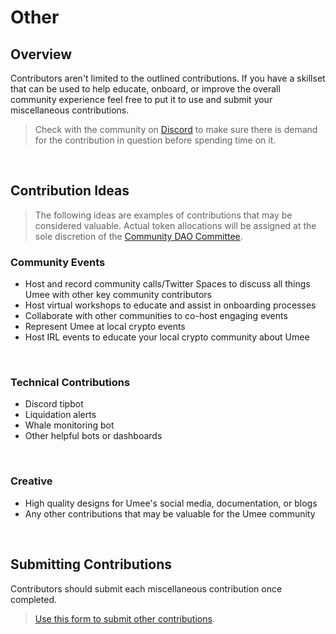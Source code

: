 # Other

## Overview

Contributors aren't limited to the outlined contributions. If you have a skillset that can be used to help educate, onboard, or improve the overall community experience feel free to put it to use and submit your miscellaneous contributions.

> Check with the community on [Discord](https://discord.gg/umee) to make sure there is demand for the contribution in question before spending time on it.

<br>

## Contribution Ideas

> The following ideas are examples of contributions that may be considered valuable. Actual token allocations will be assigned at the sole discretion of the [Community DAO Committee](/governance/community-dao/overview.html#the-committee).

### Community Events

- Host and record community calls/Twitter Spaces to discuss all things Umee with other key community contributors
- Host virtual workshops to educate and assist in onboarding processes
- Collaborate with other communities to co-host engaging events
- Represent Umee at local crypto events
- Host IRL events to educate your local crypto community about Umee

<br>

### Technical Contributions

- Discord tipbot
- Liquidation alerts
- Whale monitoring bot
- Other helpful bots or dashboards

<br>

### Creative

- High quality designs for Umee's social media, documentation, or blogs
- Any other contributions that may be valuable for the Umee community

<br>

## Submitting Contributions

Contributors should submit each miscellaneous contribution once completed.

> [Use this form to submit other contributions](https://dyno.gg/form/6adc91d9).